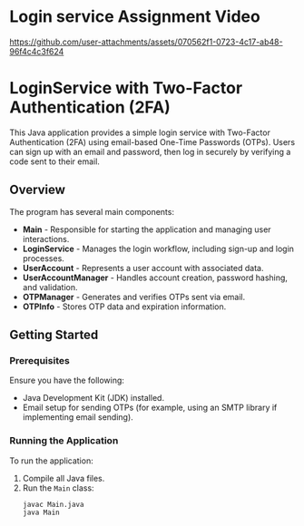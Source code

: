 # Login service Assignment Video
https://github.com/user-attachments/assets/070562f1-0723-4c17-ab48-96f4c4c3f624



# LoginService with Two-Factor Authentication (2FA)

This Java application provides a simple login service with Two-Factor Authentication (2FA) using email-based One-Time Passwords (OTPs). 
Users can sign up with an email and password, then log in securely by verifying a code sent to their email.

## Overview

The program has several main components:
- **Main** - Responsible for starting the application and managing user interactions.
- **LoginService** - Manages the login workflow, including sign-up and login processes.
- **UserAccount** - Represents a user account with associated data.
- **UserAccountManager** - Handles account creation, password hashing, and validation.
- **OTPManager** - Generates and verifies OTPs sent via email.
- **OTPInfo** - Stores OTP data and expiration information.

## Getting Started

### Prerequisites
Ensure you have the following:
- Java Development Kit (JDK) installed.
- Email setup for sending OTPs (for example, using an SMTP library if implementing email sending).

### Running the Application
To run the application:
1. Compile all Java files.
2. Run the `Main` class:
   ```shell
   javac Main.java
   java Main
